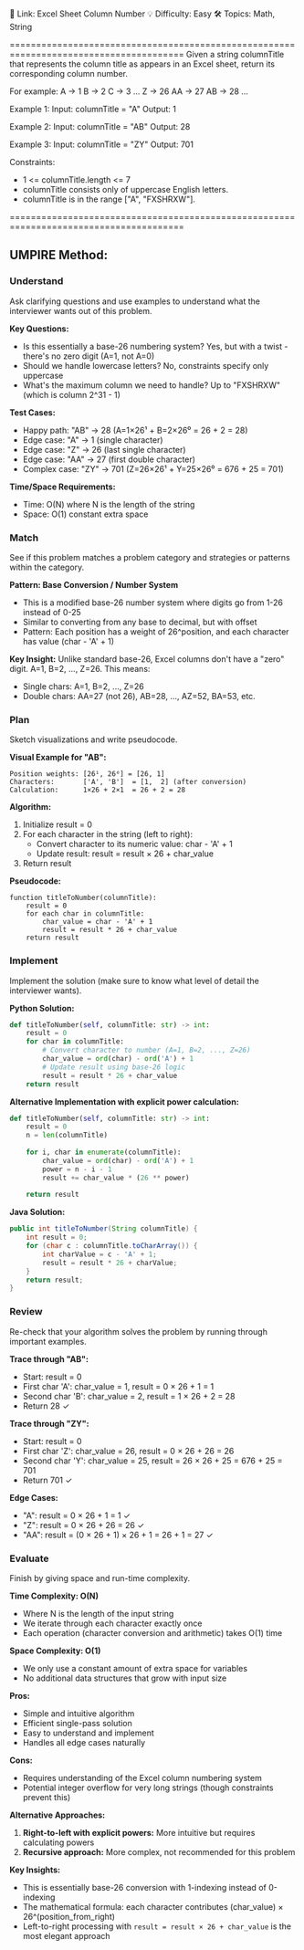 🔗 Link: Excel Sheet Column Number
💡 Difficulty: Easy
🛠️ Topics: Math, String

=======================================================================================
Given a string columnTitle that represents the column title as appears in an Excel sheet, return its corresponding column number.

For example:
A -> 1
B -> 2
C -> 3
...
Z -> 26
AA -> 27
AB -> 28
...

Example 1:
Input: columnTitle = "A"
Output: 1

Example 2:
Input: columnTitle = "AB"
Output: 28

Example 3:
Input: columnTitle = "ZY"
Output: 701

Constraints:
- 1 <= columnTitle.length <= 7
- columnTitle consists only of uppercase English letters.
- columnTitle is in the range ["A", "FXSHRXW"].

=======================================================================================

## UMPIRE Method:

### Understand
Ask clarifying questions and use examples to understand what the interviewer wants out of this problem.

**Key Questions:**
- Is this essentially a base-26 numbering system? Yes, but with a twist - there's no zero digit (A=1, not A=0)
- Should we handle lowercase letters? No, constraints specify only uppercase
- What's the maximum column we need to handle? Up to "FXSHRXW" (which is column 2^31 - 1)

**Test Cases:**
- Happy path: "AB" → 28 (A=1×26¹ + B=2×26⁰ = 26 + 2 = 28)
- Edge case: "A" → 1 (single character)
- Edge case: "Z" → 26 (last single character)
- Edge case: "AA" → 27 (first double character)
- Complex case: "ZY" → 701 (Z=26×26¹ + Y=25×26⁰ = 676 + 25 = 701)

**Time/Space Requirements:**
- Time: O(N) where N is the length of the string
- Space: O(1) constant extra space

### Match
See if this problem matches a problem category and strategies or patterns within the category.

**Pattern: Base Conversion / Number System**
- This is a modified base-26 number system where digits go from 1-26 instead of 0-25
- Similar to converting from any base to decimal, but with offset
- Pattern: Each position has a weight of 26^position, and each character has value (char - 'A' + 1)

**Key Insight:**
Unlike standard base-26, Excel columns don't have a "zero" digit. A=1, B=2, ..., Z=26. This means:
- Single chars: A=1, B=2, ..., Z=26
- Double chars: AA=27 (not 26), AB=28, ..., AZ=52, BA=53, etc.

### Plan
Sketch visualizations and write pseudocode.

**Visual Example for "AB":**
```
Position weights: [26¹, 26⁰] = [26, 1]
Characters:       ['A', 'B']  = [1,  2] (after conversion)
Calculation:      1×26 + 2×1  = 26 + 2 = 28
```

**Algorithm:**
1. Initialize result = 0
2. For each character in the string (left to right):
   - Convert character to its numeric value: char - 'A' + 1
   - Update result: result = result × 26 + char_value
3. Return result

**Pseudocode:**
```
function titleToNumber(columnTitle):
    result = 0
    for each char in columnTitle:
        char_value = char - 'A' + 1
        result = result * 26 + char_value
    return result
```

### Implement
Implement the solution (make sure to know what level of detail the interviewer wants).

**Python Solution:**
```python
def titleToNumber(self, columnTitle: str) -> int:
    result = 0
    for char in columnTitle:
        # Convert character to number (A=1, B=2, ..., Z=26)
        char_value = ord(char) - ord('A') + 1
        # Update result using base-26 logic
        result = result * 26 + char_value
    return result
```

**Alternative Implementation with explicit power calculation:**
```python
def titleToNumber(self, columnTitle: str) -> int:
    result = 0
    n = len(columnTitle)
    
    for i, char in enumerate(columnTitle):
        char_value = ord(char) - ord('A') + 1
        power = n - i - 1
        result += char_value * (26 ** power)
    
    return result
```

**Java Solution:**
```java
public int titleToNumber(String columnTitle) {
    int result = 0;
    for (char c : columnTitle.toCharArray()) {
        int charValue = c - 'A' + 1;
        result = result * 26 + charValue;
    }
    return result;
}
```

### Review
Re-check that your algorithm solves the problem by running through important examples.

**Trace through "AB":**
- Start: result = 0
- First char 'A': char_value = 1, result = 0 × 26 + 1 = 1
- Second char 'B': char_value = 2, result = 1 × 26 + 2 = 28
- Return 28 ✓

**Trace through "ZY":**
- Start: result = 0
- First char 'Z': char_value = 26, result = 0 × 26 + 26 = 26
- Second char 'Y': char_value = 25, result = 26 × 26 + 25 = 676 + 25 = 701
- Return 701 ✓

**Edge Cases:**
- "A": result = 0 × 26 + 1 = 1 ✓
- "Z": result = 0 × 26 + 26 = 26 ✓
- "AA": result = (0 × 26 + 1) × 26 + 1 = 26 + 1 = 27 ✓

### Evaluate
Finish by giving space and run-time complexity.

**Time Complexity: O(N)**
- Where N is the length of the input string
- We iterate through each character exactly once
- Each operation (character conversion and arithmetic) takes O(1) time

**Space Complexity: O(1)**
- We only use a constant amount of extra space for variables
- No additional data structures that grow with input size

**Pros:**
- Simple and intuitive algorithm
- Efficient single-pass solution
- Easy to understand and implement
- Handles all edge cases naturally

**Cons:**
- Requires understanding of the Excel column numbering system
- Potential integer overflow for very long strings (though constraints prevent this)

**Alternative Approaches:**
1. **Right-to-left with explicit powers:** More intuitive but requires calculating powers
2. **Recursive approach:** More complex, not recommended for this problem

**Key Insights:**
- This is essentially base-26 conversion with 1-indexing instead of 0-indexing
- The mathematical formula: each character contributes (char_value) × 26^(position_from_right)
- Left-to-right processing with `result = result × 26 + char_value` is the most elegant approach
